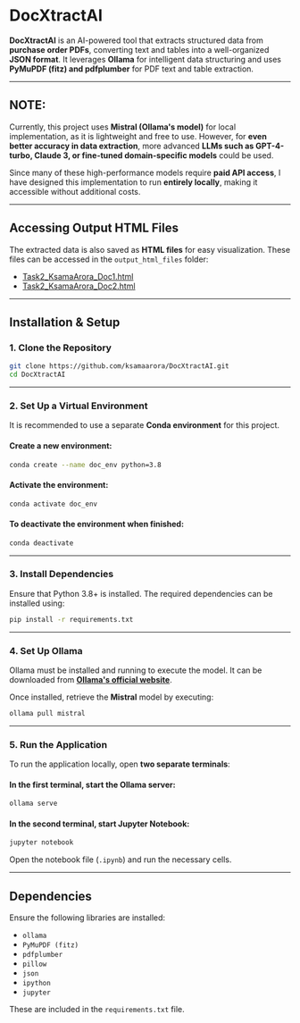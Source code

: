 # **DocXtractAI**  
**DocXtractAI** is an AI-powered tool that extracts structured data from **purchase order PDFs**, converting text and tables into a well-organized **JSON format**. It leverages **Ollama** for intelligent data structuring and uses **PyMuPDF (fitz) and pdfplumber** for PDF text and table extraction.  

---

## NOTE:
Currently, this project uses **Mistral (Ollama's model)** for local implementation, as it is lightweight and free to use. However, for **even better accuracy in data extraction**, more advanced **LLMs such as GPT-4-turbo, Claude 3, or fine-tuned domain-specific models** could be used.  

Since many of these high-performance models require **paid API access**, I have designed this implementation to run **entirely locally**, making it accessible without additional costs. 

---

## **Accessing Output HTML Files**  
The extracted data is also saved as **HTML files** for easy visualization. These files can be accessed in the `output_html_files` folder:  

- [Task2_KsamaArora_Doc1.html](output_html_files/Task2_KsamaArora_Doc1.html)  
- [Task2_KsamaArora_Doc2.html](output_html_files/Task2_KsamaArora_Doc2.html)  

---

## **Installation & Setup**  

### **1. Clone the Repository**  
```bash
git clone https://github.com/ksamaarora/DocXtractAI.git
cd DocXtractAI
```

---

### **2. Set Up a Virtual Environment**  
It is recommended to use a separate **Conda environment** for this project.  

#### **Create a new environment:**  
```bash
conda create --name doc_env python=3.8
```

#### **Activate the environment:**  
```bash
conda activate doc_env
```

#### **To deactivate the environment when finished:**  
```bash
conda deactivate
```

---

### **3. Install Dependencies**  
Ensure that Python 3.8+ is installed. The required dependencies can be installed using:  
```bash
pip install -r requirements.txt
```

---

### **4. Set Up Ollama**  
Ollama must be installed and running to execute the model. It can be downloaded from **[Ollama's official website](https://ollama.com/)**.  

Once installed, retrieve the **Mistral** model by executing:  
```bash
ollama pull mistral
```

---

### **5. Run the Application**  
To run the application locally, open **two separate terminals**:  

#### **In the first terminal, start the Ollama server:**  
```bash
ollama serve
```

#### **In the second terminal, start Jupyter Notebook:**  
```bash
jupyter notebook
```

Open the notebook file (`.ipynb`) and run the necessary cells.

---

## **Dependencies**  
Ensure the following libraries are installed:  

- `ollama`  
- `PyMuPDF (fitz)`  
- `pdfplumber`  
- `pillow`  
- `json`  
- `ipython`  
- `jupyter`  

These are included in the `requirements.txt` file.